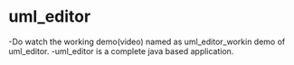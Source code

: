# uml_editor
-Do watch the working demo(video) named as uml_editor_workin demo of uml_editor.
-uml_editor is a complete java based application.
